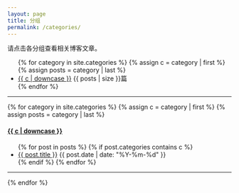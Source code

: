 ```yaml
---
layout: page
title: 分组
permalink: /categories/
---
```


请点击各分组查看相关博客文章。

<ul class="categories">
{% for category in site.categories %}
  {% assign c = category | first %}
  {% assign posts = category | last %}
  <li><a href="/categories/#{{c | downcase | replace:" ","-" }}">{{ c | downcase }}</a> {{ posts | size }}篇</li>
{% endfor %}
</ul>

---

{% for category in site.categories %}
  {% assign c = category | first %}
  {% assign posts = category | last %}

<h4><a name="{{c | downcase | replace:" ","-" }}"></a><a class="internal" href="/categories/#{{c | downcase | replace:" ","-" }}">{{ c | downcase }}</a></h4>
<ul>
{% for post in posts %}
  {% if post.categories contains c %}
  <li>
    <a href="{{ post.url }}">{{ post.title }}</a>
    <span class="date">{{ post.date | date: "%Y-%m-%d" }}</span>
  </li>
  {% endif %}
{% endfor %}
</ul>

---

{% endfor %}
